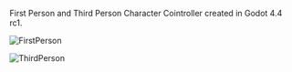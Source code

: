 First Person and Third Person Character Cointroller created in Godot 4.4 rc1.

![FirstPerson](https://github.com/user-attachments/assets/c38fa1ff-6c19-40e2-b8ac-a8cbb5c7db93)

![ThirdPerson](https://github.com/user-attachments/assets/f09331f6-5893-4219-aeec-4ad2debab2c1)